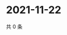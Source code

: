 # 2021-11-22

共 0 条

<!-- BEGIN WEIBO -->
<!-- 最后更新时间 Mon Nov 22 2021 01:18:25 GMT+0800 (China Standard Time) -->

<!-- END WEIBO -->
